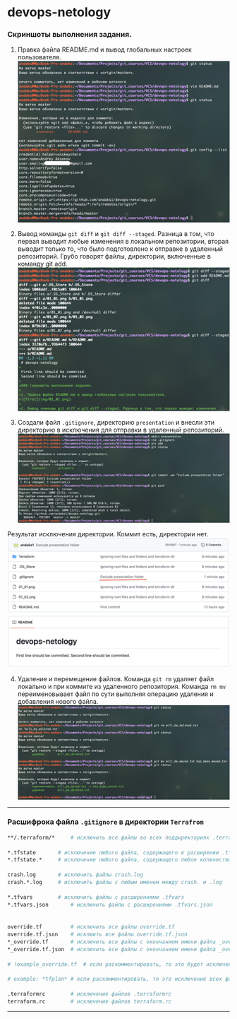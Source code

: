 # devops-netology

### Скриншоты выполнения задания.

1. Правка файла README.md и вывод глобальных настроек пользователя.
![first](img/01_01.png)

2. Вывод команды `git diff` и `git diff --staged`. Разница в том, что первая выводит любые изменения в локальном репозитории, вторая выводит только то, что было подготовлено к отправке в удаленный репозиторий. Грубо говорят файлы, директории, включенные в команду git add.
![second](img/01_02.png)

3. Создали файл `.gitignore`, директорию `presentation` и внесли эти директорию в исключения для отправки в удаленный репозиторий.
![third](img/01_03.png)

Результат исключения директории. Коммит есть, директории нет.
![fourth](img/01_04.png)

4. Удаление и перемещение файлов. Команда `git rm` удаляет файл локально и при коммите из удаленного репозитория. Команда `rm mv` переименовывает файл по сути выполняя операцию удаления и добавления нового файла.
![fifth](img/01_05.png)
 
---

### Расшифрока файла `.gitignore` в директории `Terrafrom`
```BASH
**/.terraform/*		# исключить все файлы во всех поддиректориях .terraform

*.tfstate		# исключение любого файла, содержащего в расширении .tfstate
*.tfstate.*		# исключение любого файла, содержащего любое количество символов до .tfstate. и после.

crash.log		# исключить файлы crash.log
crash.*.log		# исключить файлы с любым именем между crash. и .log

*.tfvars		# исключить файлы с расширениями .tfvars
*.tfvars.json		# исключить файлы с расширениями .tfvars.json


override.tf 		# исключить все файлы override.tf
override.tf.json	# исклюить все файлы override.tf.json
*_override.tf		# исключить все файлы с окончанием имени файла _override.tf
*_override.tf.json	# исключить все файлы с окончанием имени файла _override.tf.json

# !example_override.tf	# если раскомментировать, то это будет исключением к строкам, описанным выше с файлами _override.tf. То есть исключить все *_override.tf файлы, кроме example_override.tf

# example: *tfplan*	# если раскомментировать, то это исключение всех файлов, содержащих в себе слово tfplan

.terraformrc		# исключение файлов .terraformrc
terraform.rc		# исключение файлов terraform.rc
```

---

